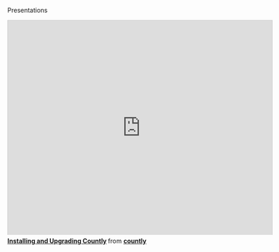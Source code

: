 Presentations

<iframe src="http://www.slideshare.net/slideshow/embed_code/20285243?rel=0" width="597" height="486" frameborder="0" marginwidth="0" marginheight="0" scrolling="no" style="border:1px solid #CCC;border-width:1px 1px 0;margin-bottom:5px" allowfullscreen webkitallowfullscreen mozallowfullscreen> </iframe> <div style="margin-bottom:5px"> <strong> <a href="http://www.slideshare.net/countly/installing-and-upgrading-countly" title="Installing and Upgrading Countly" target="_blank">Installing and Upgrading Countly</a> </strong> from <strong><a href="http://www.slideshare.net/countly" target="_blank">countly</a></strong> </div>
